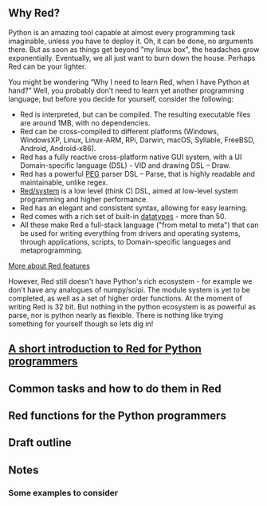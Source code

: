 ## Why Red?

Python is an amazing tool capable at almost every programming task imaginable, unless you have to deploy it. Oh, it can be done, no arguments there. But as soon as things get beyond "my linux box", the headaches grow exponentially. Eventually, we all just want to burn down the house. Perhaps Red can be your lighter.

You might be wondering “Why I need to learn Red, when I have Python at hand?” Well, you probably don’t need to learn yet another programming language, but before you decide for yourself, consider the following:
-	Red is interpreted, but can be compiled. The resulting executable files are around 1MB, with no dependencies.
-	Red can be cross-compiled to different platforms (Windows, WindowsXP, Linux, Linux-ARM, RPi, Darwin,  macOS, Syllable, FreeBSD, Android, Android-x86).
-	Red has a fully reactive cross-platform native GUI system, with a UI Domain-specific language (DSL) - VID and drawing DSL – Draw.
-	Red has a powerful [PEG]( https://en.wikipedia.org/wiki/Parsing_expression_grammar) parser DSL – Parse, that is highly readable and maintainable, unlike regex.
-	[Red/system](https://static.red-lang.org/red-system-specs.html) is a low level (think C) DSL, aimed at low-level system programming and higher performance. 
-	Red has an elegant and consistent syntax, allowing for easy learning. 
-	Red comes with a rich set of built-in [datatypes](https://github.com/red/docs/blob/master/en/datatypes.adoc) - more than 50.
-	All these make Red a full-stack language ("from metal to meta") that can be used for writing everything from drivers and operating systems, through applications, scripts, to Domain-specific languages and metaprogramming.

[More about Red features](https://www.red-lang.org/p/about.html)

However, Red still doesn't have Python's rich ecosystem - for example we don't have any analogues of numpy/scipi. The module system is yet to be completed, as well as a set of higher order functions. At the moment of writing Red is 32 bit. But nothing in the python ecosystem is as powerful as parse, nor is python nearly as flexible. There is nothing like trying something for yourself though so lets dig in!

## [A short introduction to Red for Python programmers](https://github.com/red/red/wiki/A-short-introduction-to-Red-for-Python-programmers)

## Common tasks and how to do them in Red

## Red functions for the Python programmers

## Draft outline
   
## Notes

### Some examples to consider

